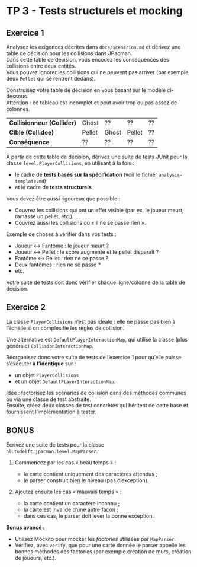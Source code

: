 # TP 3 - Tests structurels et mocking

## Exercice 1

Analysez les exigences décrites dans `docs/scenarios.md` et dérivez une table de décision pour les collisions dans JPacman.  
Dans cette table de décision, vous encodez les conséquences des collisions entre deux entités.  
Vous pouvez ignorer les collisions qui ne peuvent pas arriver (par exemple, deux `Pellet` qui se rentrent dedans).

Construisez votre table de décision en vous basant sur le modèle ci-dessous.  
Attention : ce tableau est incomplet et peut avoir trop ou pas assez de colonnes.

|                 |        |       |        |    |
|-----------------|--------|-------|--------|----|
| **Collisionneur (Collider)**    | Ghost  | ??    | ??     | ?? |
| **Cible (Collidee)**            | Pellet | Ghost | Pellet | ?? |
| **Conséquence**                 | ??     | ??    | ??     | ?? |

À partir de cette table de décision, dérivez une suite de tests JUnit pour la classe `level.PlayerCollisions`, en utilisant à la fois :
- le cadre de **tests basés sur la spécification** (voir le fichier `analysis-template.md`)
- et le cadre de **tests structurels**.

Vous devez être aussi rigoureux que possible :
- Couvrez les collisions qui ont un effet visible (par ex. le joueur meurt, ramasse un pellet, etc.).
- Couvrez aussi les collisions où « il ne se passe rien ».

Exemple de choses à vérifier dans vos tests :
- Joueur ↔ Fantôme : le joueur meurt ?
- Joueur ↔ Pellet : le score augmente et le pellet disparaît ?
- Fantôme ↔ Pellet : rien ne se passe ?
- Deux fantômes : rien ne se passe ?
- etc.

Votre suite de tests doit donc vérifier chaque ligne/colonne de la table de décision.

## Exercice 2

La classe `PlayerCollisions` n’est pas idéale : elle ne passe pas bien à l’échelle si on complexifie les règles de collision.

Une alternative est `DefaultPlayerInteractionMap`, qui utilise la classe (plus générale) `CollisionInteractionMap`.

Réorganisez donc votre suite de tests de l’exercice 1 pour qu’elle puisse s’exécuter **à l’identique** sur :
- un objet `PlayerCollisions`
- et un objet `DefaultPlayerInteractionMap`.

Idée : factorisez les scénarios de collision dans des méthodes communes ou via une classe de test abstraite.  
Ensuite, créez deux classes de test concrètes qui héritent de cette base et fournissent l’implémentation à tester.

## BONUS

Écrivez une suite de tests pour la classe `nl.tudelft.jpacman.level.MapParser`.

1. Commencez par les cas « beau temps » :
    - la carte contient uniquement des caractères attendus ;
    - le parser construit bien le niveau (pas d’exception).

2. Ajoutez ensuite les cas « mauvais temps » :
    - la carte contient un caractère inconnu ;
    - la carte est invalide d’une autre façon ;
    - dans ces cas, le parser doit lever la bonne exception.

**Bonus avancé :**
- Utilisez Mockito pour mocker les *factories* utilisées par `MapParser`.
- Vérifiez, avec `verify`, que pour une carte donnée le parser appelle les bonnes méthodes des factories (par exemple création de murs, création de joueurs, etc.).
